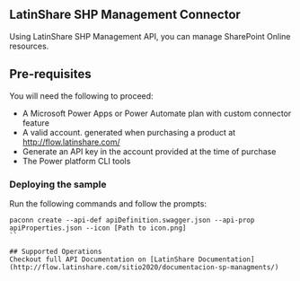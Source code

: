 ## LatinShare SHP Management Connector
Using LatinShare SHP Management API,  you can manage SharePoint Online resources.

## Pre-requisites
You will need the following to proceed:
* A Microsoft Power Apps or Power Automate plan with custom connector feature
* A valid account. generated when purchasing a product at http://flow.latinshare.com/
* Generate an API key in the account provided at the time of purchase
* The Power platform CLI tools

### Deploying the sample
Run the following commands and follow the prompts:

```paconn
paconn create --api-def apiDefinition.swagger.json --api-prop apiProperties.json --icon [Path to icon.png]
``

## Supported Operations
Checkout full API Documentation on [LatinShare Documentation](http://flow.latinshare.com/sitio2020/documentacion-sp-managments/)